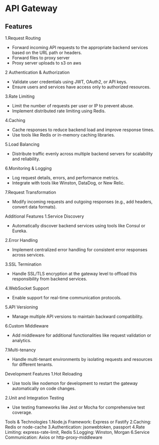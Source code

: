 # API Gateway

## Features

1.Request Routing

- Forward incoming API requests to the appropriate backend services based on the URL path or headers.
- Forward files to proxy server
- Proxy server uploads to s3 on aws

2 Authentication & Authorization

- Validate user credentials using JWT, OAuth2, or API keys.
- Ensure users and services have access only to authorized resources.

3.Rate Limiting

- Limit the number of requests per user or IP to prevent abuse.
- Implement distributed rate limiting using Redis.

4.Caching

- Cache responses to reduce backend load and improve response times.
- Use tools like Redis or in-memory caching libraries.

5.Load Balancing

- Distribute traffic evenly across multiple backend servers for scalability and reliability.

6.Monitoring & Logging

- Log request details, errors, and performance metrics.
- Integrate with tools like Winston, DataDog, or New Relic.

7.Request Transformation

- Modify incoming requests and outgoing responses (e.g., add headers, convert data formats).

Additional Features
1.Service Discovery

- Automatically discover backend services using tools like Consul or Eureka.

2.Error Handling

- Implement centralized error handling for consistent error responses across services.

3.SSL Termination

- Handle SSL/TLS encryption at the gateway level to offload this responsibility from backend services.

4.WebSocket Support

- Enable support for real-time communication protocols.

5.API Versioning

- Manage multiple API versions to maintain backward compatibility.

6.Custom Middleware

- Add middleware for additional functionalities like request validation or analytics.

7.Multi-tenancy

- Handle multi-tenant environments by isolating requests and resources for different tenants.

Development Features
1.Hot Reloading

- Use tools like nodemon for development to restart the gateway automatically on code changes.

2.Unit and Integration Testing

- Use testing frameworks like Jest or Mocha for comprehensive test coverage.

Tools & Technologies
1.Node.js Framework: Express or Fastify
2.Caching: Redis or node-cache
3.Authentication: jsonwebtoken, passport
4.Rate Limiting: express-rate-limit, Redis
5.Logging: Winston, Morgan
6.Service Communication: Axios or http-proxy-middleware

